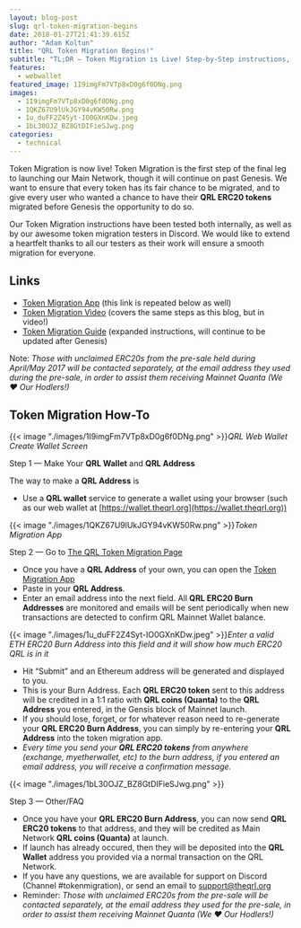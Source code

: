 ```yaml
---
layout: blog-post
slug: qrl-token-migration-begins
date: 2018-01-27T21:41:39.615Z
author: "Adam Koltun"
title: "QRL Token Migration Begins!"
subtitle: "TL;DR — Token Migration is Live! Step-by-Step instructions, links to additional sources of information"
features:
  - webwallet
featured_image: 1I9imgFm7VTp8xD0g6f0DNg.png
images:
  - 1I9imgFm7VTp8xD0g6f0DNg.png
  - 1QKZ67U9lUkJGY94vKW50Rw.png
  - 1u_duFF2Z4Syt-IO0GXnKDw.jpeg
  - 1bL30OJZ_BZ8GtDIFieSJwg.png
categories:
  - technical
---
```


Token Migration is now live! Token Migration is the first step of the final leg to launching our Main Network, though it will continue on past Genesis. We want to ensure that every token has its fair chance to be migrated, and to give every user who wanted a chance to have their **QRL ERC20 tokens** migrated before Genesis the opportunity to do so.

Our Token Migration instructions have been tested both internally, as well as by our awesome token migration testers in Discord. We would like to extend a heartfelt thanks to all our testers as their work will ensure a smooth migration for everyone.

## Links

* [Token Migration App](https://migration.theqrl.org/) (this link is repeated below as well)
* [Token Migration Video](https://youtu.be/3YxjMZGxm7A) (covers the same steps as this blog, but in video!)
* [Token Migration Guide](https://docs.theqrl.org/tokenmigration/guide/) (expanded instructions, will continue to be updated after Genesis)

Note: *Those with unclaimed ERC20s from the pre-sale held during April/May 2017 will be contacted separately, at the email address they used during the pre-sale, in order to assist them receiving Mainnet Quanta (We ❤ Our Hodlers!)*

## Token Migration How-To

{{< image "./images/1I9imgFm7VTp8xD0g6f0DNg.png" >}}*QRL Web Wallet Create Wallet Screen*

Step 1 — Make Your **QRL Wallet** and **QRL Address**

The way to make a **QRL Address** is

* Use a **QRL wallet** service to generate a wallet using your browser (such as our web wallet at [https://wallet.theqrl.org](https://wallet.theqrl.org))

{{< image "./images/1QKZ67U9lUkJGY94vKW50Rw.png" >}}*Token Migration App*

Step 2 — Go to [The QRL Token Migration Page](http://migration.theqrl.org/)

* Once you have a **QRL Address** of your own, you can open the [Token Migration App](https://migration.theqrl.org/)
* Paste in your **QRL Address**.
* Enter an email address into the next field. All **QRL ERC20 Burn Addresses** are monitored and emails will be sent periodically when new transactions are detected to confirm QRL Mainnet Wallet balance.

{{< image "./images/1u_duFF2Z4Syt-IO0GXnKDw.jpeg" >}}*Enter a valid ETH ERC20 Burn Address into this field and it will show how much ERC20 QRL is in it*

* Hit “Submit” and an Ethereum address will be generated and displayed to you.
* This is your Burn Address. Each **QRL ERC20 token** sent to this address will be credited in a 1:1 ratio with **QRL coins (Quanta)** to the **QRL Address** you entered, in the Gensis block of Mainnet launch.
* If you should lose, forget, or for whatever reason need to re-generate your **QRL ERC20 Burn Address**, you can simply by re-entering your **QRL Address** into the token migration app.
* *Every time you send your **QRL ERC20 tokens*** *from anywhere (exchange, myetherwallet, etc) to the burn address, if you entered an email address, you will receive a confirmation message.*

{{< image "./images/1bL30OJZ_BZ8GtDIFieSJwg.png" >}}

Step 3 — Other/FAQ

* Once you have your **QRL ERC20 Burn Address**, you can now send **QRL ERC20 tokens** to that address, and they will be credited as Main Network **QRL coins (Quanta)** at launch.
* If launch has already occured, then they will be deposited into the **QRL Wallet** address you provided via a normal transaction on the QRL Network.
* If you have any questions, we are available for support on Discord (Channel #tokenmigration), or send an email to support@theqrl.org
* Reminder: *Those with unclaimed ERC20s from the pre-sale will be contacted separately, at the email address they used for the pre-sale, in order to assist them receiving Mainnet Quanta (We ❤ Our Hodlers!)*